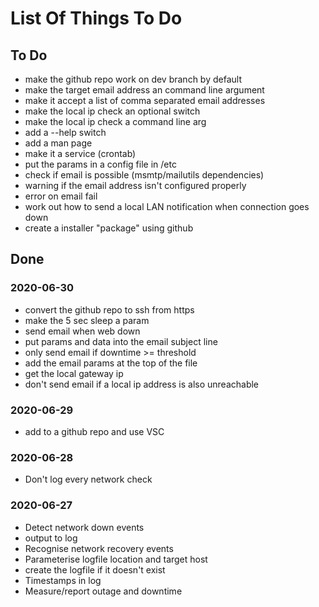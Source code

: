 # List Of Things To Do
## To Do
* make the github repo work on dev branch by default
* make the target email address an command line argument
* make it accept a list of comma separated email addresses
* make the local ip check an optional switch
* make the local ip check a command line arg
* add a --help switch
* add a man page
* make it a service (crontab)
* put the params in a config file in /etc
* check if email is possible (msmtp/mailutils dependencies)
* warning if the email address isn't configured properly
* error on email fail
* work out how to send a local LAN notification when connection goes down
* create a installer "package" using github

## Done
### 2020-06-30
* convert the github repo to ssh from https
* make the 5 sec sleep a param
* send email when web down
* put params and data into the email subject line
* only send email if downtime >= threshold
* add the email params at the top of the file
* get the local gateway ip
* don't send email if a local ip address is also unreachable

### 2020-06-29
* add to a github repo and use VSC

### 2020-06-28
* Don't log every network check

### 2020-06-27
* Detect network down events
* output to log
* Recognise network recovery events
* Parameterise logfile location and target host
* create the logfile if it doesn't exist
* Timestamps in log
* Measure/report outage and downtime
